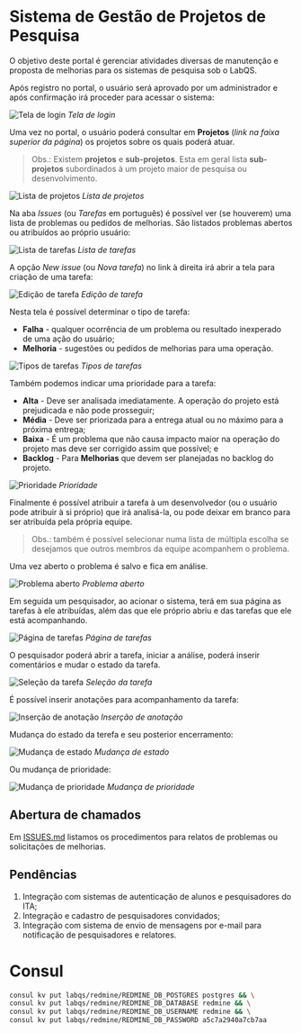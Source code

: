 # Sistema de Gestão de Projetos de Pesquisa

O objetivo deste portal é gerenciar atividades diversas de manutenção e proposta de melhorias para os sistemas de pesquisa sob o LabQS.

Após registro no portal, o usuário será aprovado por um administrador e após confirmação irá proceder para acessar o sistema:

![Tela de login](../images/redmine/01.png)
_Tela de login_

Uma vez no portal, o usuário poderá consultar em **Projetos** (_link na faixa superior da página_) os projetos sobre os quais poderá atuar.

> Obs.: Existem **projetos** e **sub-projetos**. Esta em geral lista **sub-projetos** subordinados à um projeto maior de pesquisa ou desenvolvimento.

![Lista de projetos](../images/redmine/02.png)
_Lista de projetos_

Na aba _Issues_ (ou _Tarefas_ em português) é possível ver (se houverem) uma lista de problemas ou pedidos de melhorias. São listados problemas abertos ou atribuídos ao próprio usuário:

![Lista de tarefas](../images/redmine/03.png)
_Lista de tarefas_

A opção _New issue_ (ou _Nova tarefa_) no link à direita irá abrir a tela para criação de uma tarefa:

![Edição de tarefa](../images/redmine/04.png)
_Edição de tarefa_

Nesta tela é possível determinar o tipo de tarefa:

* **Falha** - qualquer ocorrência de um problema ou resultado inexperado de uma ação do usuário;
* **Melhoria** - sugestões ou pedidos de melhorias para uma operação.

![Tipos de tarefas](../images/redmine/05.png)
_Tipos de tarefas_

Também podemos indicar uma prioridade para a tarefa:

* **Alta** - Deve ser analisada imediatamente. A operação do projeto está prejudicada e não pode prosseguir;
* **Média** - Deve ser priorizada para a entrega atual ou no máximo para a próxima entrega;
* **Baixa** - É um problema que não causa impacto maior na operação do projeto mas deve ser corrigido assim que possível; e
* **Backlog** - Para **Melhorias** que devem ser planejadas no backlog do projeto.

![Prioridade](../images/redmine/06.png)
_Prioridade_

Finalmente é possível atribuir a tarefa à um desenvolvedor (ou o usuário pode atribuir à si próprio) que irá analisá-la, ou pode deixar em branco para ser atribuída pela própria equipe.

> Obs.: também é possível selecionar numa lista de múltipla escolha se desejamos que outros membros da equipe acompanhem o problema.

Uma vez aberto o problema é salvo e fica em análise.

![Problema aberto](../images/redmine/07.png)
_Problema aberto_

Em seguida um pesquisador, ao acionar o sistema, terá em sua página as tarefas à ele atribuídas, além das que ele próprio abriu e das tarefas que ele está acompanhando.

![Página de tarefas](../images/redmine/08.png)
_Página de tarefas_

O pesquisador poderá abrir a tarefa, iniciar a análise, poderá inserir comentários e mudar o estado da tarefa.

![Seleção da tarefa](../images/redmine/09.png)
_Seleção da tarefa_

É possível inserir anotações para acompanhamento da tarefa:

![Inserção de anotação](../images/redmine/10.png)
_Inserção de anotação_

Mudança do estado da terefa e seu posterior encerramento:

![Mudança de estado](../images/redmine/11.png)
_Mudança de estado_

Ou mudança de prioridade:

![Mudança de prioridade](../images/redmine/12.png)
_Mudança de prioridade_

## Abertura de chamados

Em [ISSUES.md](./ISSUES.md) listamos os procedimentos para relatos de problemas ou solicitações de melhorias.

## Pendências ##

1. Integração com sistemas de autenticação de alunos e pesquisadores do ITA;
1. Integração e cadastro de pesquisadores convidados;
1. Integração com sistema de envio de mensagens por e-mail para notificação de pesquisadores e relatores.

# Consul

```sh
consul kv put labqs/redmine/REDMINE_DB_POSTGRES postgres && \
consul kv put labqs/redmine/REDMINE_DB_DATABASE redmine && \
consul kv put labqs/redmine/REDMINE_DB_USERNAME redmine && \
consul kv put labqs/redmine/REDMINE_DB_PASSWORD a5c7a2940a7cb7aa
```
